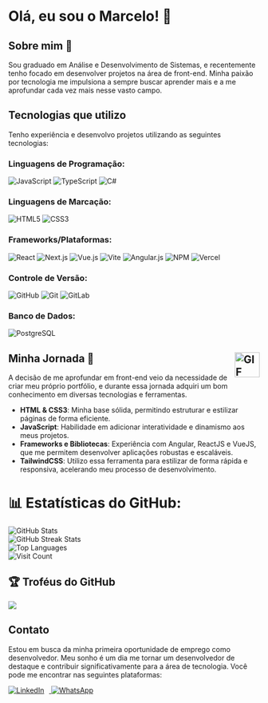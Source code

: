 #  Olá, eu sou o Marcelo! 👋  


## Sobre mim :bust_in_silhouette:

Sou graduado em Análise e Desenvolvimento de Sistemas, e recentemente tenho focado em desenvolver projetos na área de front-end. Minha paixão por tecnologia me impulsiona a sempre buscar aprender mais e a me aprofundar cada vez mais nesse vasto campo.

## Tecnologias que utilizo

Tenho experiência e desenvolvo projetos utilizando as seguintes tecnologias:

### **Linguagens de Programação:**
<span>
  <img src="https://img.shields.io/badge/javascript-%23323330.svg?style=for-the-badge&logo=javascript&logoColor=%23F7DF1E" alt="JavaScript">
  <img src="https://img.shields.io/badge/typescript-%23007ACC.svg?style=for-the-badge&logo=typescript&logoColor=white" alt="TypeScript">
  <img src="https://img.shields.io/badge/c%23-%23239120.svg?style=for-the-badge&logo=csharp&logoColor=white" alt="C#">
</span>

### **Linguagens de Marcação:**
<span>
  <img src="https://img.shields.io/badge/html5-%23E34F26.svg?style=for-the-badge&logo=html5&logoColor=white" alt="HTML5">
  <img src="https://img.shields.io/badge/css3-%231572B6.svg?style=for-the-badge&logo=css3&logoColor=white" alt="CSS3">
  </span>

### **Frameworks/Plataformas:**
<span>
  <img src="https://img.shields.io/badge/react-%2320232a.svg?style=for-the-badge&logo=react&logoColor=%2361DAFB" alt="React">
  <img src="https://img.shields.io/badge/Next-black?style=for-the-badge&logo=next.js&logoColor=white" alt="Next.js">
  <img src="https://img.shields.io/badge/vue.js-%2335495e.svg?style=for-the-badge&logo=vuedotjs&logoColor=%234FC08D" alt="Vue.js">
  <img src="https://img.shields.io/badge/vite-%23646CFF.svg?style=for-the-badge&logo=vite&logoColor=white" alt="Vite">
  <img src="https://img.shields.io/badge/angular.js-%23E23237.svg?style=for-the-badge&logo=angularjs&logoColor=white" alt="Angular.js">
  <img src="https://img.shields.io/badge/NPM-%23CB3837.svg?style=for-the-badge&logo=npm&logoColor=white" alt="NPM">
  <img src="https://img.shields.io/badge/vercel-%23000000.svg?style=for-the-badge&logo=vercel&logoColor=white" alt="Vercel">
</span>

### **Controle de Versão:**
<span>
  <img src="https://img.shields.io/badge/github-%23121011.svg?style=for-the-badge&logo=github&logoColor=white" alt="GitHub">
  <img src="https://img.shields.io/badge/git-%23F05033.svg?style=for-the-badge&logo=git&logoColor=white" alt="Git">
  <img src="https://img.shields.io/badge/gitlab-%23181717.svg?style=for-the-badge&logo=gitlab&logoColor=white" alt="GitLab">
</span>

### **Banco de Dados:**
<span>
  <img src="https://img.shields.io/badge/postgres-%23316192.svg?style=for-the-badge&logo=postgresql&logoColor=white" alt="PostgreSQL">
</span>

## Minha Jornada :rocket: <img src="https://media.giphy.com/media/M3nwJpDEUxkCzVftCi/giphy.gif" alt="GIF" width="50" style="float:right;" />

A decisão de me aprofundar em front-end veio da necessidade de criar meu próprio portfólio, e durante essa jornada adquiri um bom conhecimento em diversas tecnologias e ferramentas.

- **HTML & CSS3**: Minha base sólida, permitindo estruturar e estilizar páginas de forma eficiente.
- **JavaScript**: Habilidade em adicionar interatividade e dinamismo aos meus projetos.
- **Frameworks e Bibliotecas**: Experiência com Angular, ReactJS e VueJS, que me permitem desenvolver aplicações robustas e escaláveis.
- **TailwindCSS**: Utilizo essa ferramenta para estilizar de forma rápida e responsiva, acelerando meu processo de desenvolvimento.



<!--Projetos :newspaper:

Alguns dos projetos em que trabalhei recentemente incluem:

1. **[Burguer-Star](https://burguer-star.vercel.app/)** - Uma aplicação web construída com ReactJS, Vite e TailwindCSS.
<!--2. **[Projeto 2](link-para-o-projeto)** - Um SPA (Single Page Application) desenvolvido com Angular e Sass.-->
<!--3. **[Projeto 3](link-para-o-projeto)** - Um site responsivo utilizando VueJS e Bootstrap.-->

<!--## Portfólio :globe_with_meridians:-->

<!--Você pode conferir mais sobre o meu trabalho no meu [portfólio](https://www.seuportifolio.com).-->
# 📊 Estatísticas do GitHub:
<div align="left">
  <img src="https://github-readme-stats.vercel.app/api?username=marcelofdsantos&theme=github_dark&hide_border=false&include_all_commits=false&count_private=false" alt="GitHub Stats"><br/>
  <img src="https://github-readme-streak-stats.herokuapp.com/?user=marcelofdsantos&theme=github_dark&hide_border=false" alt="GitHub Streak Stats"><br/>
  <img src="https://github-readme-stats.vercel.app/api/top-langs/?username=marcelofdsantos&theme=github_dark&hide_border=false&include_all_commits=false&count_private=false&layout=compact" alt="Top Languages"><br/>
  <img src="https://visitcount.itsvg.in/api?id=marcelofdsantos&icon=2&color=1" alt="Visit Count">
</div>

## 🏆 Troféus do GitHub

![](https://github-profile-trophy.vercel.app/?username=marcelofdsantos&theme=shadow_blue&no-frame=false&no-bg=true&margin-w=4)

## Contato

Estou em busca da minha primeira oportunidade de emprego como desenvolvedor. Meu sonho é um dia me tornar um desenvolvedor de destaque e contribuir significativamente para a área de tecnologia. Você pode me encontrar nas seguintes plataformas:

<div>
  <a href="https://www.linkedin.com/in/marcelo-santos-777972ba/" target="_blank">
    <img src="https://img.shields.io/badge/LinkedIn-0077B5?style=for-the-badge&logo=linkedin&logoColor=white" alt="LinkedIn" style="margin-right: 10px;">
  </a>
  <a href="https://wa.me/5513982092523" target="_blank">
    <img src="https://img.shields.io/badge/WhatsApp-25D366?style=for-the-badge&logo=whatsapp&logoColor=white" alt="WhatsApp">
  </a>
</div>



